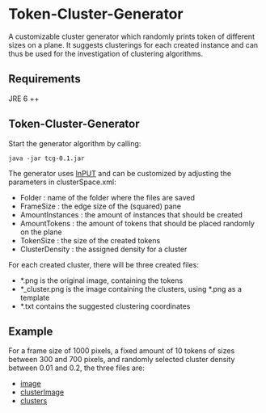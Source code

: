 Token-Cluster-Generator
=======================

A customizable cluster generator which randomly prints token of different sizes on a plane.
It suggests clusterings for each created instance and can thus be used for the investigation of clustering algorithms.

Requirements
------------
JRE 6 ++

Token-Cluster-Generator
-----------------------

Start the generator algorithm by calling:

	java -jar tcg-0.1.jar

The generator uses [InPUT](https://github.com/feldob/InPUT) and can be customized by adjusting the parameters in clusterSpace.xml:

* Folder : name of the folder where the files are saved
* FrameSize : the edge size of the (squared) pane
* AmountInstances : the amount of instances that should be created
* AmountTokens : the amount of tokens that should be placed randomly on the plane
* TokenSize : the size of the created tokens
* ClusterDensity : the assigned density for a cluster

For each created cluster, there will be three created files:

* *.png is the original image, containing the tokens
* *_cluster.png is the image containing the clusters, using *.png as a template
* *.txt contains the suggested clustering coordinates


Example
-------

For a frame size of 1000 pixels, a fixed amount of 10 tokens of sizes between 300 and 700 pixels, and randomly selected cluster density between 0.01 and 0.2, the three files are:

* [image](https://github.com/feldob/Token-Cluster-Generator/blob/master/instances/1.png)
* [clusterImage](https://github.com/feldob/Token-Cluster-Generator/blob/master/instances/1_cluster.png)
* [clusters](https://github.com/feldob/Token-Cluster-Generator/blob/master/instances/1.txt)

